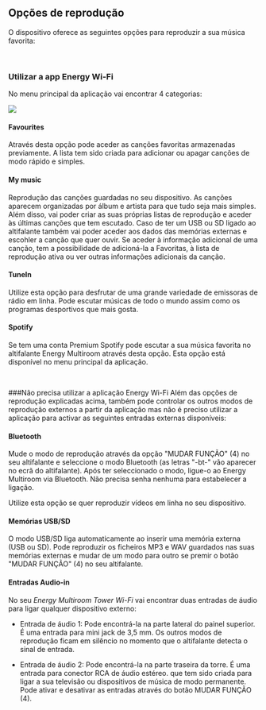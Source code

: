 ## Opções de reprodução
O dispositivo oferece as seguintes opções para reproduzir a sua música favorita:

<br/>

### Utilizar a app Energy Wi-Fi
No menu principal da aplicação vai encontrar 4 categorias:

![](http://static.energysistem.com/images/manuals/42677/56e83c069cf1e.jpg)

#### Favourites
Através desta opção pode aceder as canções favoritas armazenadas previamente. A lista tem sido criada para adicionar ou apagar canções de modo rápido e simples. 

#### My music
Reprodução das canções guardadas no seu dispositivo. As canções aparecem organizadas por álbum e artista para que tudo seja mais simples. Além disso, vai poder criar as suas próprias listas de reprodução e aceder às últimas canções que tem escutado. Caso de ter um USB ou SD ligado ao altifalante também vai poder aceder aos dados das memórias externas e escohler a canção que quer ouvir. Se aceder à informação adicional de uma canção, tem a possibilidade de adicioná-la a Favoritas, à lista de reprodução ativa ou ver outras informações adicionais da canção.

#### TuneIn
Utilize esta opção para desfrutar de uma grande variedade de emissoras de rádio em linha. Pode escutar músicas de todo o mundo assim como os programas desportivos que mais gosta. 

#### Spotify
Se tem uma conta Premium Spotify pode escutar a sua música favorita no altifalante Energy Multiroom através desta opção. Esta opção está disponível no menu principal da aplicação. 

<br/>

###Não precisa utilizar a aplicação Energy Wi-Fi 
Além das opções de reprodução explicadas acima, também pode controlar os outros modos de reprodução externos a partir da aplicação mas não é preciso utilizar a aplicação para activar as seguintes entradas externas disponíveis:

#### Bluetooth
Mude o modo de reprodução através da opção "MUDAR FUNÇÃO" (4) no seu altifalante e seleccione o modo Bluetooth (as letras "-bt-" vão aparecer no ecrã do altifalante). Após ter seleccionado o modo, ligue-o ao Energy Multiroom via Bluetooth. Não precisa senha nenhuma para estabelecer a ligação.

Utilize esta opção se quer reproduzir vídeos em linha no seu dispositivo. 

#### Memórias USB/SD
O modo USB/SD liga automaticamente ao inserir uma memória externa (USB ou SD). Pode reproduzir os ficheiros MP3 e WAV guardados nas suas memórias externas e mudar de um modo para outro se premir o botão "MUDAR FUNÇÃO" (4) no seu altifalante.

#### Entradas Audio-in
No seu *Energy Multiroom Tower Wi-Fi* vai encontrar duas entradas de áudio para ligar qualquer dispositivo externo:

- Entrada de áudio 1: Pode encontrá-la na parte lateral do painel superior. É uma entrada para mini jack de 3,5 mm. Os outros modos de reprodução ficam em silêncio no momento que o altifalante detecta o sinal de entrada.

- Entrada de áudio 2: Pode encontrá-la na parte traseira da torre. É uma entrada para conector RCA de áudio estéreo. que tem sido criada para ligar a sua televisão ou dispositivos de música de modo permanente. Pode ativar e desativar as entradas através do botão MUDAR FUNÇÃO (4).

